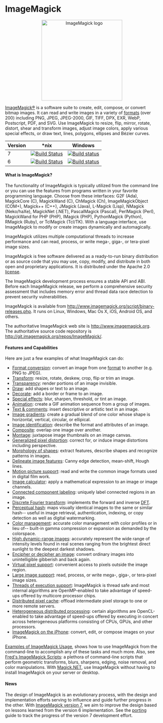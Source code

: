 ImageMagick
===========

<p align="center">
<img align="center" src="http://www.imagemagick.org/image/wizard.png" alt="ImageMagick logo" width="265"/>

[ImageMagick®](http://www.imagemagick.org/) is a software suite to create, edit, compose, or convert bitmap images. It can read and write images in a variety of [formats](http://www.imagemagick.org/script/formats.php) (over 200) including PNG, JPEG, JPEG-2000, GIF, TIFF, DPX, EXR, WebP, Postscript, PDF, and SVG.  Use ImageMagick to resize, flip, mirror, rotate, distort, shear and transform images, adjust image colors, apply various special effects, or draw text, lines, polygons, ellipses and Bézier curves.


| Version | *nix | Windows |
| ------------- | ------------- | ------------- |
| 7 | [![Build Status](https://travis-ci.org/ImageMagick/ImageMagick.svg?branch=master)](https://travis-ci.org/ImageMagick/ImageMagick) | [![Build status](https://ci.appveyor.com/api/projects/status/jk7yr5plamnuh9g6/branch/master?svg=true)](https://ci.appveyor.com/project/dlemstra/imagemagick-windows/branch/master) |
| 6 | [![Build Status](https://travis-ci.org/ImageMagick/ImageMagick.svg?branch=ImageMagick-6)](https://travis-ci.org/ImageMagick/ImageMagick) | [![Build status](https://ci.appveyor.com/api/projects/status/jk7yr5plamnuh9g6/branch/ImageMagick-Windows-6?svg=true)](https://ci.appveyor.com/project/dlemstra/imagemagick-windows/branch/ImageMagick-Windows-6) |

#### What is ImageMagick?

The functionality of ImageMagick is typically utilized from the command line or you can use the features from programs written in your favorite programming language. Choose from these interfaces: G2F (Ada), MagickCore (C), MagickWand (C), ChMagick (Ch), ImageMagickObject (COM+), Magick++ (C++), JMagick (Java), L-Magick (Lisp), NMagick (Neko/haXe), MagickNet (.NET), PascalMagick (Pascal), PerlMagick (Perl), MagickWand for PHP (PHP), IMagick (PHP), PythonMagick (Python), RMagick (Ruby), or TclMagick (Tcl/TK). With a language interface, use ImageMagick to modify or create images dynamically and automagically.

ImageMagick utilizes multiple computational threads to increase performance and can read, process, or write mega-, giga-, or tera-pixel image sizes.

ImageMagick is free software delivered as a ready-to-run binary distribution or as source code that you may use, copy, modify, and distribute in both open and proprietary applications. It is distributed under the Apache 2.0 [license](http://www.imagemagick.org/script/license.php).

The ImageMagick development process ensures a stable API and ABI. Before each ImageMagick release, we perform a comprehensive security assessment that includes memory error and thread data race detection to prevent security vulnerabilities.

ImageMagick is available from http://www.imagemagick.org/script/binary-releases.php. It runs on Linux, Windows, Mac Os X, iOS, Android OS, and others.

The authoritative ImageMagick web site is http://www.imagemagick.org. The authoritative source code repository is http://git.imagemagick.org/repos/ImageMagick/.

#### Features and Capabilities

Here are just a few examples of what ImageMagick can do:

* [Format conversion](http://www.imagemagick.org/script/convert.php): convert an image from one [format](http://www.imagemagick.org/script/formats.php) to another (e.g.  PNG to JPEG).
* [Transform](http://www.imagemagick.org/Usage/resize/): resize, rotate, deskew, crop, flip or trim an image.
* [Transparency](http://www.imagemagick.org/Usage/masking/): render portions of an image invisible.
* [Draw](http://www.imagemagick.org/Usage/draw/): add shapes or text to an image.
* [Decorate](http://www.imagemagick.org/Usage/crop/): add a border or frame to an image.
* [Special effects](http://www.imagemagick.org/Usage/blur/): blur, sharpen, threshold, or tint an image.
* [Animation](http://www.imagemagick.org/Usage/anim_basics/): create a GIF animation sequence from a group of images.
* [Text & comments](http://www.imagemagick.org/Usage/text/): insert descriptive or artistic text in an image.
* [Image gradients](http://www.imagemagick.org/script/gradient.php): create a gradual blend of one color whose shape is horizontal, vertical, circular, or ellipical.
* [Image identification](http://www.imagemagick.org/script/identify.php): describe the format and attributes of an image.
* [Composite](http://www.imagemagick.org/script/composite.php): overlap one image over another.
* [Montage](http://www.imagemagick.org/script/montage.php): juxtapose image thumbnails on an image canvas.
* [Generalized pixel distortion](http://www.imagemagick.org/Usage/distorts/): correct for, or induce image distortions including perspective.
* [Morphology of shapes](http://www.imagemagick.org/Usage/morphology/): extract features, describe shapes and recognize patterns in images.
* [Delineate image features](http://www.imagemagick.org/Usage/transform/#vision): Canny edge detection, mean-shift, Hough lines.
* [Motion picture support](http://www.imagemagick.org/script/motion-picture.php): read and write the common image formats used in digital film work.
* [Image calculator](http://www.imagemagick.org/script/fx.php): apply a mathematical expression to an image or image channels.
* [Connected component labeling](http://www.imagemagick.org/script/connected-components.php): uniquely label connected regions in an image.
* [Discrete Fourier transform](http://www.imagemagick.org/Usage/fourier/): implements the forward and inverse [DFT](http://en.wikipedia.org/wiki/Discrete_Fourier_transform).
* [Perceptual hash](http://www.fmwconcepts.com/misc_tests/perceptual_hash_test_results_510/index.html): maps visually identical images to the same or similar hash-- useful in image retrieval, authentication, indexing, or copy detection as well as digital watermarking.
* [Color management](http://www.imagemagick.org/script/color-management.php): accurate color management with color profiles or in lieu of-- built-in gamma compression or expansion as demanded by the colorspace.
* [High dynamic-range images](http://www.imagemagick.org/script/high-dynamic-range.php): accurately represent the wide range of intensity levels found in real scenes ranging from the brightest direct sunlight to the deepest darkest shadows.
* [Encipher or decipher an image](http://www.imagemagick.org/script/cipher.php): convert ordinary images into unintelligible gibberish and back again.
* [Virtual pixel support](http://www.imagemagick.org/script/architecture.php#virtual-pixels): convenient access to pixels outside the image region.
* [Large image support](http://www.imagemagick.org/script/architecture.php#tera-pixel): read, process, or write mega-, giga-, or tera-pixel image sizes.
* [Threads of execution support](http://www.imagemagick.org/script/architecture.php#threads): ImageMagick is thread safe and most internal algorithms are OpenMP-enabled to take advantage of speed-ups offered by multicore processor chips.
* [Distributed pixel cache](http://www.imagemagick.org/script/distribute-pixel-cache.php): offload intermediate pixel storage to one or more remote servers.
* [Heterogeneous distributed processing](http://www.imagemagick.org/script/architecture.php#distributed): certain algorithms are OpenCL-enabled to take advantage of speed-ups offered by executing in concert across heterogeneous platforms consisting of CPUs, GPUs, and other processors.
* [ImageMagick on the iPhone](http://www.imagemagick.org/script/binary-releases.php#iOS): convert, edit, or compose images on your iPhone.

[Examples of ImageMagick Usage](http://www.imagemagick.org/Usage/), shows how to use ImageMagick from the command-line to accomplish any of these tasks and much more. Also, see [Fred's ImageMagick Scripts](http://www.fmwconcepts.com/imagemagick/): a plethora of command-line scripts that perform geometric transforms, blurs, sharpens, edging, noise removal, and color manipulations. With [Magick.NET](https://magick.codeplex.com/), use ImageMagick without having to install ImageMagick on your server or desktop.

#### News

The design of ImageMagick is an evolutionary process, with the design and implementation efforts serving to influence and guide further progress in the other.  With [ImageMagick version 7](http://nextgen.imagemagick.org), we aim to improve the design based on lessons learned from the version 6 implementation.  See the [porting](http://www.imagemagick.org/script/porting.php) guide to track the progress of the version 7 development effort.
